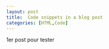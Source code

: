 ```yaml
---
layout: post
title:  Code snippets in a blog post
categories: [HTML,Code]
---
```


1er post pour tester 
